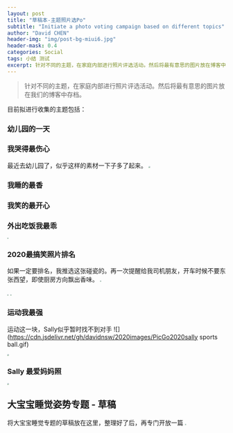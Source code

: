 ```yaml
---
layout: post
title: "草稿本-主题照片选Po"
subtitle: "Initiate a photo voting campaign based on different topics"
author: "David CHEN"
header-img: "img/post-bg-miui6.jpg"
header-mask: 0.4
categories: Social
tags: 小结 测试
excerpt: 针对不同的主题，在家庭内部进行照片评选活动。然后将最有意思的图片放在博客中存档。
---
```


> 针对不同的主题，在家庭内部进行照片评选活动。然后将最有意思的图片放在我们的博客中存档。

目前拟进行收集的主题包括：

### 幼儿园的一天

### 我哭得最伤心
最近去幼儿园了，似乎这样的素材一下子多了起来。
<img src="https://cdn.jsdelivr.net/gh/davidnsw/2020images/PicGo2020sally cry in CC.png" style="zoom:25%;" />
### 我睡的最香

### 我笑的最开心

### 外出吃饭我最乖
<img src="https://cdn.jsdelivr.net/gh/davidnsw/2020images/PicGods family eating together.png" style="zoom:20%;" />

### 2020最搞笑照片排名
如果一定要排名，我推选这张碰瓷的。再一次提醒给我司机朋友，开车时候不要东张西望，即使厨房方向飘出香味。
<img src="https://cdn.jsdelivr.net/gh/davidnsw/2020images/PicGo2020fun iamges car accident.png" style="zoom:20%;" />

<img src="https://cdn.jsdelivr.net/gh/davidnsw/2020images/PicGo20200809playing like fighting.png" style="zoom:20%;" />

<img src="https://cdn.jsdelivr.net/gh/davidnsw/2020images/PicGo202008sally and selene who first to touch fridge.png" style="zoom:20%;" />

### 运动我最强
运动这一块，Sally似乎暂时找不到对手
![](https://cdn.jsdelivr.net/gh/davidnsw/2020images/PicGo2020sally sports ball.gif)

<img src="https://cdn.jsdelivr.net/gh/davidnsw/2020images/PicGo2020selene sports 2.png" style="zoom:25%;" />

### Sally 最爱妈妈照
<img src="https://cdn.jsdelivr.net/gh/davidnsw/2020images/PicGo202008sally and mom best in backyard good one.png" style="zoom:25%;" />


## 大宝宝睡觉姿势专题 - 草稿
将大宝宝睡觉专题的草稿放在这里，整理好了后，再专门开放一篇
<img src="https://cdn.jsdelivr.net/gh/davidnsw/2020images/PicGo202008selene sleeping gestures 1.png" style="zoom:20%;" />